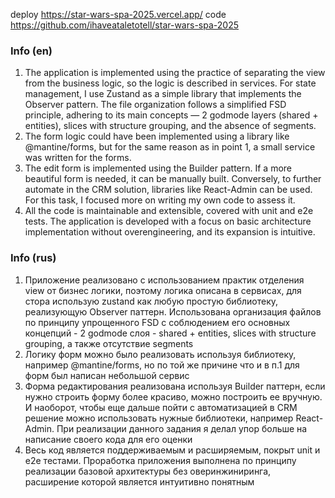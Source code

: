 deploy https://star-wars-spa-2025.vercel.app/
code https://github.com/ihaveataletotell/star-wars-spa-2025

### Info (en)
1. The application is implemented using the practice of separating the view from the business logic, so the logic is described in services. For state management, I use Zustand as a simple library that implements the Observer pattern. The file organization follows a simplified FSD principle, adhering to its main concepts — 2 godmode layers (shared + entities), slices with structure grouping, and the absence of segments.
2. The form logic could have been implemented using a library like @mantine/forms, but for the same reason as in point 1, a small service was written for the forms.
3. The edit form is implemented using the Builder pattern. If a more beautiful form is needed, it can be manually built. Conversely, to further automate in the CRM solution, libraries like React-Admin can be used. For this task, I focused more on writing my own code to assess it.
4. All the code is maintainable and extensible, covered with unit and e2e tests. The application is developed with a focus on basic architecture implementation without overengineering, and its expansion is intuitive.

### Info (rus)
1. Приложение реализовано с использованием практик отделения view от бизнес логики, поэтому логика описана в сервисах, для стора использую zustand как любую простую библиотеку, реализующую Observer паттерн. Использована организация файлов по принципу упрощенного FSD с соблюдением его основных концепций - 2 godmode слоя - shared + entities, slices with structure grouping, а также отсутствие segments
2. Логику форм можно было реализовать используя библиотеку, например @mantine/forms, но по той же причине что и в п.1 для форм был написан небольшой сервис
3. Форма редактирования реализована используя Builder паттерн, если нужно строить форму более красиво, можно построить ее вручную. И наоборот, чтобы еще дальше пойти с автоматизацией в CRM решение можно использовать нужные библиотеки, например React-Admin. При реализации данного задания я делал упор больше на написание своего кода для его оценки
4. Весь код является поддерживаемым и расширяемым, покрыт unit и e2e тестами. Проработка приложения выполнена по принципу реализации базовой архитектуры без оверинжиниринга, расширение которой является интуитивно понятным
